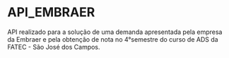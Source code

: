 # API_EMBRAER
API realizado para a solução de uma demanda apresentada pela empresa da Embraer e pela obtenção de nota no 4°semestre do curso de ADS da FATEC - São José dos Campos.
